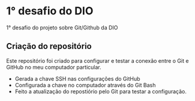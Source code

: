 # 1° desafio do DIO
1° desafio do projeto sobre Git/Github da DIO

## Criação do repositório

Este repositório foi criado para configurar e testar a conexão entre o Git e GitHub no meu computador particular.

- Gerada a chave SSH nas configurações do GitHub
- Configurada a chave no computador através do Git Bash
- Feito a atualização do repostiório pelo Git para testar a configuração.
